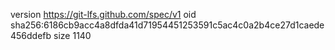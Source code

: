 version https://git-lfs.github.com/spec/v1
oid sha256:6186cb9acc4a8dfda41d71954451253591c5ac4c0a2b4ce27d1caede456ddefb
size 1140
